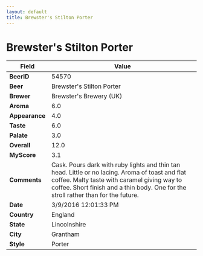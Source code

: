 ```yaml
---
layout: default
title: Brewster's Stilton Porter
---
```


# Brewster's Stilton Porter

| Field         | Value     |
|---------------|-----------|
| **BeerID** | 54570 |
| **Beer** | Brewster's Stilton Porter |
| **Brewer** | Brewster&#39;s Brewery (UK) |
| **Aroma** | 6.0 |
| **Appearance** | 4.0 |
| **Taste** | 6.0 |
| **Palate** | 3.0 |
| **Overall** | 12.0 |
| **MyScore** | 3.1 |
| **Comments** | Cask. Pours dark with ruby lights and thin tan head. Little or no lacing. Aroma of toast and flat coffee. Malty taste with caramel giving way to coffee. Short finish and a thin body. One for the stroll rather than for the future. |
| **Date** | 3/9/2016 12:01:33 PM |
| **Country** | England |
| **State** | Lincolnshire |
| **City** | Grantham |
| **Style** | Porter |
